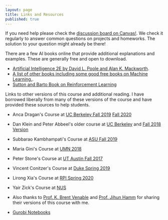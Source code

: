 ```yaml
---
layout: page
title: Links and Resources
published: true
---
```


If you need help please check the [discussion board on Canvas!](https://tulane.instructure.com/courses/2227316/discussion_topics). We check it regularly to answer common questions on projects and homeworks.  The solution to your question might already be there!

There are a few AI books online that provide additional explanations and examples.  These are generally free and open to download.
  * [Artificial Intelligence 2E by David L. Poole and Alan K. Mackworth](https://artint.info/2e/html/ArtInt2e.html).
  * [A list of other books including some good free books on Machine Learning.](https://readyforai.com/article/best-books-on-artificial-intelligence-for-beginner-with-pdf-download/).
  * [Sutton and Barto Book on Reinforcement Learning](http://incompleteideas.net/book/RLbook2018.pdf)

Links to other versions of this course and additional reading.  I have borrowed liberally from many of these versions of the course and have provided these sources to help students.
  * Anca Dragan's Course at [UC Berkeley Fall 2019](http://inst.eecs.berkeley.edu/~cs188/fa19/) [Fall 2020](https://inst.eecs.berkeley.edu/~cs188/fa20/)
  * Dan Klein and Peter Abbeel's older course at [UC Berkeley](http://ai.berkeley.edu/home.html) and [Fall 2018 Version](https://inst.eecs.berkeley.edu/~cs188/fa18/index.html)
  * Subbarao Kambhampati's Course at [ASU Fall 2019](http://rakaposhi.eas.asu.edu/cse471/)
  * Maria Gini's Course at [UMN 2018](http://www-users.cselabs.umn.edu/classes/Spring-2018/csci4511/)
  * Peter Stone's Course at [UT Austin Fall 2017](http://www.cs.utexas.edu/~pstone/Courses/343Hfall17/)
  * Vincent Conitzer's Course at [Duke Spring 2019](http://www2.cs.duke.edu/courses/spring19/compsci270/)
  * Lirong Xia's Course at [RPI Spring 2020](https://www.cs.rpi.edu/~xial/Teaching/2020SAI/)
  * Yair Zick's Course at [NUS](https://www.comp.nus.edu.sg/~zick/teaching.html)
  * Also thanks to [Prof. K. Brent Venable](https://sites.google.com/site/kbrentvenable/) and [Prof. Jihun Hamm](http://www.cs.tulane.edu/~jhamm3/) for sharing their versions of this course with me.


* [Gurobi Notebooks](https://www.gurobi.com/resource/modeling-examples-using-the-gurobi-python-api-in-jupyter-notebook/)
